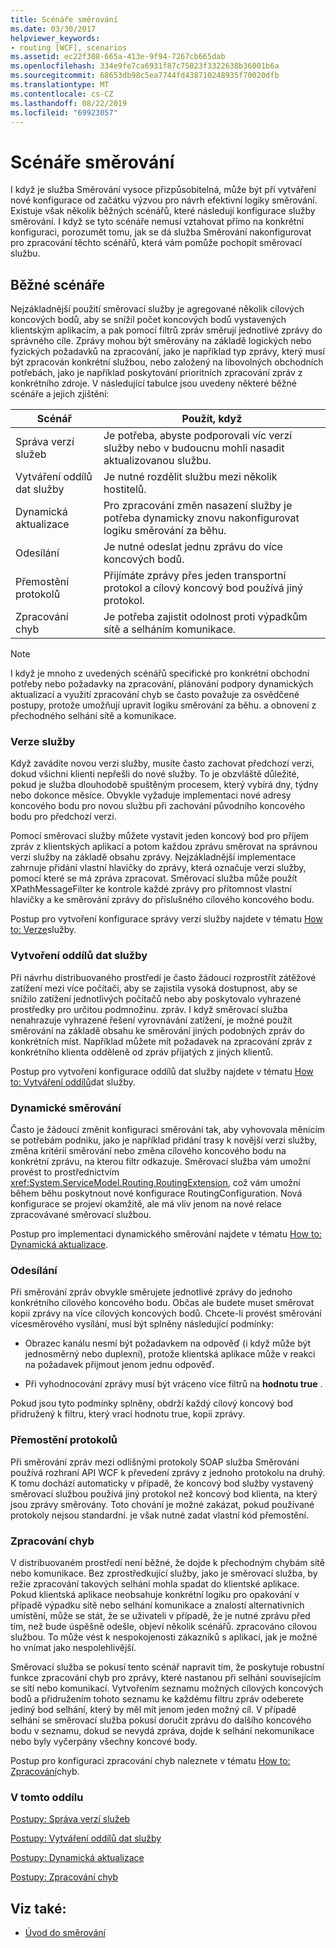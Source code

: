 ```yaml
---
title: Scénáře směrování
ms.date: 03/30/2017
helpviewer_keywords:
- routing [WCF], scenarios
ms.assetid: ec22f308-665a-413e-9f94-7267cb665dab
ms.openlocfilehash: 334e9fe7ca6931f87c75023f3322638b36001b6a
ms.sourcegitcommit: 68653db98c5ea7744fd438710248935f70020dfb
ms.translationtype: MT
ms.contentlocale: cs-CZ
ms.lasthandoff: 08/22/2019
ms.locfileid: "69923057"
---
```

# <a name="routing-scenarios"></a>Scénáře směrování
I když je služba Směrování vysoce přizpůsobitelná, může být při vytváření nové konfigurace od začátku výzvou pro návrh efektivní logiky směrování.  Existuje však několik běžných scénářů, které následují konfigurace služby směrování. I když se tyto scénáře nemusí vztahovat přímo na konkrétní konfiguraci, porozumět tomu, jak se dá služba Směrování nakonfigurovat pro zpracování těchto scénářů, která vám pomůže pochopit směrovací službu.  
  
## <a name="common-scenarios"></a>Běžné scénáře  
 Nejzákladnější použití směrovací služby je agregované několik cílových koncových bodů, aby se snížil počet koncových bodů vystavených klientským aplikacím, a pak pomocí filtrů zpráv směrují jednotlivé zprávy do správného cíle. Zprávy mohou být směrovány na základě logických nebo fyzických požadavků na zpracování, jako je například typ zprávy, který musí být zpracován konkrétní službou, nebo založený na libovolných obchodních potřebách, jako je například poskytování prioritních zpracování zpráv z konkrétního zdroje. V následující tabulce jsou uvedeny některé běžné scénáře a jejich zjištění:  
  
|Scénář|Použít, když|  
|--------------|--------------|  
|Správa verzí služeb|Je potřeba, abyste podporovali víc verzí služby nebo v budoucnu mohli nasadit aktualizovanou službu.|  
|Vytváření oddílů dat služby|Je nutné rozdělit službu mezi několik hostitelů.|  
|Dynamická aktualizace|Pro zpracování změn nasazení služby je potřeba dynamicky znovu nakonfigurovat logiku směrování za běhu.|  
|Odesílání|Je nutné odeslat jednu zprávu do více koncových bodů.|  
|Přemostění protokolů|Přijímáte zprávy přes jeden transportní protokol a cílový koncový bod používá jiný protokol.|  
|Zpracování chyb|Je potřeba zajistit odolnost proti výpadkům sítě a selháním komunikace.|  
  
> [!NOTE]
> I když je mnoho z uvedených scénářů specifické pro konkrétní obchodní potřeby nebo požadavky na zpracování, plánování podpory dynamických aktualizací a využití zpracování chyb se často považuje za osvědčené postupy, protože umožňují upravit logiku směrování za běhu. a obnovení z přechodného selhání sítě a komunikace.  
  
### <a name="service-versioning"></a>Verze služby  
 Když zavádíte novou verzi služby, musíte často zachovat předchozí verzi, dokud všichni klienti nepřešli do nové služby. To je obzvláště důležité, pokud je služba dlouhodobě spuštěným procesem, který vybírá dny, týdny nebo dokonce měsíce. Obvykle vyžaduje implementaci nové adresy koncového bodu pro novou službu při zachování původního koncového bodu pro předchozí verzi.  
  
 Pomocí směrovací služby můžete vystavit jeden koncový bod pro příjem zpráv z klientských aplikací a potom každou zprávu směrovat na správnou verzi služby na základě obsahu zprávy. Nejzákladnější implementace zahrnuje přidání vlastní hlavičky do zprávy, která označuje verzi služby, pomocí které se má zpráva zpracovat. Směrovací služba může použít XPathMessageFilter ke kontrole každé zprávy pro přítomnost vlastní hlavičky a ke směrování zprávy do příslušného cílového koncového bodu.  
  
 Postup pro vytvoření konfigurace správy verzí služby najdete v tématu [How to: Verze](../../../../docs/framework/wcf/feature-details/how-to-service-versioning.md)služby.
  
### <a name="service-data-partitioning"></a>Vytvoření oddílů dat služby  
 Při návrhu distribuovaného prostředí je často žádoucí rozprostřít zátěžové zatížení mezi více počítači, aby se zajistila vysoká dostupnost, aby se snížilo zatížení jednotlivých počítačů nebo aby poskytovalo vyhrazené prostředky pro určitou podmnožinu. zpráv. I když směrovací služba nenahrazuje vyhrazené řešení vyrovnávání zatížení, je možné použít směrování na základě obsahu ke směrování jiných podobných zpráv do konkrétních míst. Například můžete mít požadavek na zpracování zpráv z konkrétního klienta odděleně od zpráv přijatých z jiných klientů.  
  
 Postup pro vytvoření konfigurace oddílů dat služby najdete v tématu [How to: Vytváření oddílů](../../../../docs/framework/wcf/feature-details/how-to-service-data-partitioning.md)dat služby.  
  
### <a name="dynamic-routing"></a>Dynamické směrování  
 Často je žádoucí změnit konfiguraci směrování tak, aby vyhovovala měnícím se potřebám podniku, jako je například přidání trasy k novější verzi služby, změna kritérií směrování nebo změna cílového koncového bodu na konkrétní zprávu, na kterou filtr odkazuje. Směrovací služba vám umožní provést to prostřednictvím <xref:System.ServiceModel.Routing.RoutingExtension>, což vám umožní během běhu poskytnout nové konfigurace RoutingConfiguration. Nová konfigurace se projeví okamžitě, ale má vliv jenom na nové relace zpracovávané směrovací službou.  
  
 Postup pro implementaci dynamického směrování najdete v tématu [How to: Dynamická aktualizace](../../../../docs/framework/wcf/feature-details/how-to-dynamic-update.md).
  
### <a name="multicast"></a>Odesílání  
 Při směrování zpráv obvykle směrujete jednotlivé zprávy do jednoho konkrétního cílového koncového bodu.  Občas ale budete muset směrovat kopii zprávy na více cílových koncových bodů. Chcete-li provést směrování vícesměrového vysílání, musí být splněny následující podmínky:  
  
- Obrazec kanálu nesmí být požadavkem na odpověď (i když může být jednosměrný nebo duplexní), protože klientská aplikace může v reakci na požadavek přijmout jenom jednu odpověď.  
  
- Při vyhodnocování zprávy musí být vráceno více filtrů na **hodnotu true** .  
  
 Pokud jsou tyto podmínky splněny, obdrží každý cílový koncový bod přidružený k filtru, který vrací hodnotu true, kopii zprávy.  
  
### <a name="protocol-bridging"></a>Přemostění protokolů  
 Při směrování zpráv mezi odlišnými protokoly SOAP služba Směrování používá rozhraní API WCF k převedení zprávy z jednoho protokolu na druhý. K tomu dochází automaticky v případě, že koncový bod služby vystavený směrovací službou používá jiný protokol než koncový bod klienta, na který jsou zprávy směrovány. Toto chování je možné zakázat, pokud používané protokoly nejsou standardní. je však nutné zadat vlastní kód přemostění.
  
### <a name="error-handling"></a>Zpracování chyb  
 V distribuovaném prostředí není běžné, že dojde k přechodným chybám sítě nebo komunikace. Bez zprostředkující služby, jako je směrovací služba, by režie zpracování takových selhání mohla spadat do klientské aplikace. Pokud klientská aplikace neobsahuje konkrétní logiku pro opakování v případě výpadku sítě nebo selhání komunikace a znalostí alternativních umístění, může se stát, že se uživateli v případě, že je nutné zprávu před tím, než bude úspěšně odešle, objeví několik scénářů. zpracováno cílovou službou. To může vést k nespokojenosti zákazníků s aplikací, jak je možné ho vnímat jako nespolehlivější.  
  
 Směrovací služba se pokusí tento scénář napravit tím, že poskytuje robustní funkce zpracování chyb pro zprávy, které nastanou při selhání souvisejícím se sítí nebo komunikací. Vytvořením seznamu možných cílových koncových bodů a přidružením tohoto seznamu ke každému filtru zpráv odeberete jediný bod selhání, který by měl mít jenom jeden možný cíl. V případě selhání se směrovací služba pokusí doručit zprávu do dalšího koncového bodu v seznamu, dokud se nevydá zpráva, dojde k selhání nekomunikace nebo byly vyčerpány všechny koncové body.  
  
 Postup pro konfiguraci zpracování chyb naleznete v tématu [How to: Zpracování](../../../../docs/framework/wcf/feature-details/how-to-error-handling.md)chyb.
  
### <a name="in-this-section"></a>V tomto oddílu  
 [Postupy: Správa verzí služeb](../../../../docs/framework/wcf/feature-details/how-to-service-versioning.md)  
  
 [Postupy: Vytváření oddílů dat služby](../../../../docs/framework/wcf/feature-details/how-to-service-data-partitioning.md)  
  
 [Postupy: Dynamická aktualizace](../../../../docs/framework/wcf/feature-details/how-to-dynamic-update.md)  
  
 [Postupy: Zpracování chyb](../../../../docs/framework/wcf/feature-details/how-to-error-handling.md)  
  
## <a name="see-also"></a>Viz také:

- [Úvod do směrování](../../../../docs/framework/wcf/feature-details/routing-introduction.md)
